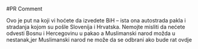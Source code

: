 #PR Comment

Ovo je put na koji vi hoćete da izvedete BiH – ista ona autostrada pakla i stradanja kojom su pošle Slovenija i Hrvatska. Nemojte misliti da nećete odvesti Bosnu i Hercegovinu u pakao a Muslimanski narod možda u nestanak,jer Muslimanski narod ne može da se odbrani ako bude rat ovdje